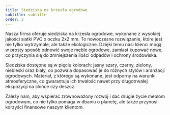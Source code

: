 ```yaml
---
title: Siedziska na krzesła ogrodowe
subtitle: subtitle
order: 3
---
```


Nasza firma oferuje siedziska na krzesła ogrodowe, wykonane z wysokiej jakości
siatki PVC o oczku 2x2 mm. To nowoczesne rozwiązanie, które jest nie tylko
wytrzymałe, ale także ekologiczne. Dzięki temu nasi klienci mogą w prosty sposób
odnowić swoje meble ogrodowe, zamiast kupować nowe, co przyczynia się do
zmniejszenia ilości odpadów i ochrony środowiska.

Siedziska dostępne są w pięciu kolorach: jasny szary, czarny, zielony, niebieski
oraz biały, co pozwala dopasować je do różnych stylów i aranżacji ogrodowych.
Materiał, z którego są wykonane, jest odporny na warunki atmosferyczne, co
gwarantuje ich trwałość nawet przy długotrwałej ekspozycji na słońce czy deszcz.

Zależy nam, aby wspierać zrównoważony rozwój i dać drugie życie meblom
ogrodowym, co nie tylko pomaga w dbaniu o planetę, ale także przynosi korzyści
finansowe naszym klientom.
